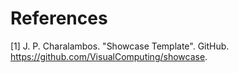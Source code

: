 # References

[1] J. P. Charalambos. "Showcase Template". GitHub. https://github.com/VisualComputing/showcase.